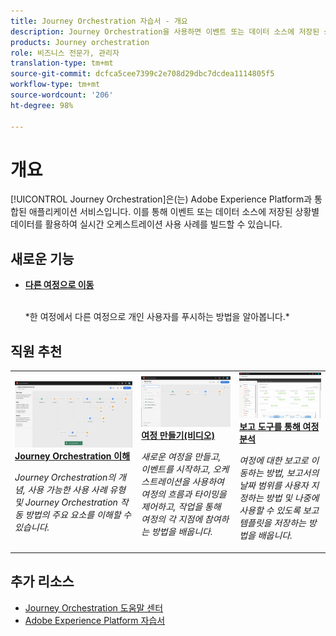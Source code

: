 ```yaml
---
title: Journey Orchestration 자습서 - 개요
description: Journey Orchestration을 사용하면 이벤트 또는 데이터 소스에 저장된 상황별 데이터를 활용하여 실시간 오케스트레이션 사용 사례를 빌드할 수 있습니다.
products: Journey orchestration
role: 비즈니스 전문가, 관리자
translation-type: tm+mt
source-git-commit: dcfca5cee7399c2e708d29dbc7dcdea1114805f5
workflow-type: tm+mt
source-wordcount: '206'
ht-degree: 98%

---
```



# 개요

[!UICONTROL Journey Orchestration]은(는) Adobe Experience Platform과 통합된 애플리케이션 서비스입니다. 이를 통해 이벤트 또는 데이터 소스에 저장된 상황별 데이터를 활용하여 실시간 오케스트레이션 사용 사례를 빌드할 수 있습니다.

## 새로운 기능

* **[다른 여정으로 이동](/help/building-a-journey/jumping-to-another-journey.md)**

   <br>
   *한 여정에서 다른 여정으로 개인 사용자를 푸시하는 방법을 알아봅니다.*

## 직원 추천

<table>
<tr>
  <td>
    <a href="./understanding-journey-orchestration.md">
      <img alt="Journey Orchestration 이해" src="./assets/journey-orchestration-example.png"/>
    </a>
    <div>
      <a href="./understanding-journey-orchestration.md">
    <strong>Journey Orchestration 이해</strong>
    </a>
    </div>
    <p>
    <em>Journey Orchestration의 개념, 사용 가능한 사용 사례 유형 및 Journey Orchestration 작동 방법의 주요 요소를 이해할 수 있습니다.</em>
    <p>
  </td>
  <td>
    <a href="./building-a-journey/creating-a-journey.md">
        <img alt="여정 만들기(비디오)" src="./assets/journey34.png"/>
    </a>
    <div>
      <a href="./building-a-journey/creating-a-journey.md">
    <strong>여정 만들기(비디오)</strong>
    </a>
    </div>
    <p>
    <em>새로운 여정을 만들고, 이벤트를 시작하고, 오케스트레이션을 사용하여 여정의 흐름과 타이밍을 제어하고, 작업을 통해 여정의 각 지점에 참여하는 방법을 배웁니다.</em>
    <p>
  </td>
  <td>
   <a href="./analyze-a-journey-via-reporting-tools.md">
      <img alt="보고 도구를 통해 여정 분석" src="./assets/dynamic_report_journey_8.png" />
    </a>
    <div>
      <a href="./analyze-a-journey-via-reporting-tools.md">
    <strong>보고 도구를 통해 여정 분석</strong>
    </a>
    </div>
    <p>
    <em>여정에 대한 보고로 이동하는 방법, 보고서의 날짜 범위를 사용자 지정하는 방법 및 나중에 사용할 수 있도록 보고 템플릿을 저장하는 방법을 배웁니다. </em>
    <p>
  </td>
</tr>
</table>

## 추가 리소스

* [Journey Orchestration 도움말 센터](https://docs.adobe.com/content/help/ko-KR/journeys/using/journey-orchestration-home.html)
* [Adobe Experience Platform 자습서](https://docs.adobe.com/content/help/ko-KR/platform-learn/tutorials/overview.html)


